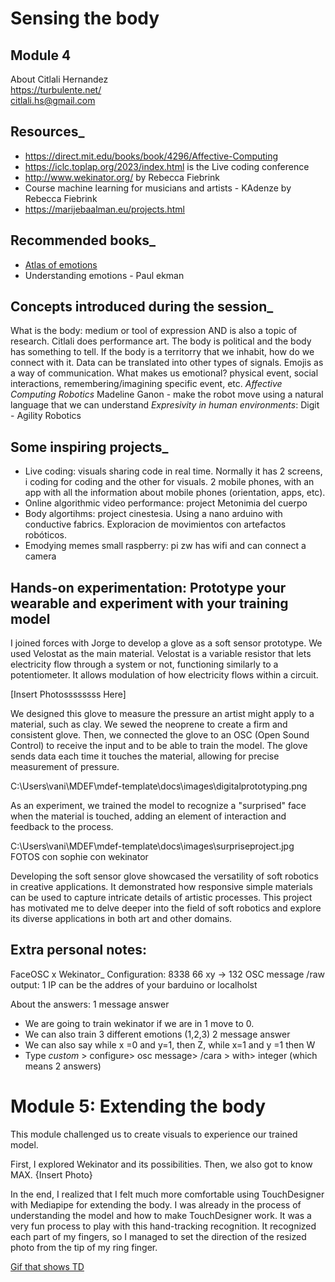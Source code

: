 # Sensing the body
## Module 4
About Citlali Hernandez <br>
https://turbulente.net/ <br>
citlali.hs@gmail.com <br>

## Resources_
- https://direct.mit.edu/books/book/4296/Affective-Computing
- https://iclc.toplap.org/2023/index.html is the Live coding conference
- http://www.wekinator.org/ by Rebecca Fiebrink 
- Course machine learning for musicians and artists - KAdenze by Rebecca Fiebrink 
- https://marijebaalman.eu/projects.html
## Recommended books_
- [Atlas of emotions](https://atlasofemotions.org/)
- Understanding emotions - Paul ekman 


## Concepts introduced during the session_
What is the body: medium or tool of expression AND is also a topic of research. Citlali does performance art. The body is political and the body has something to tell. 
If the body is a territorry that we inhabit, how do we connect with it. 
Data can be translated into other types of signals. 
Emojis as a way of communication. 
What makes us emotional? physical event, social interactions, remembering/imagining specific event, etc. 
*Affective Computing*
*Robotics* Madeline Ganon - make the robot move using a natural language that we can understand
*Expresivity in human environments*: Digit - Agility Robotics


## Some inspiring projects_
- Live coding: visuals sharing code in real time. Normally it has 2 screens, i coding for coding and the other for visuals. 2 mobile phones, with an app with all the information about mobile phones (orientation, apps, etc). 
- Online algorithmic video performance: project Metonimia del cuerpo 
- Body algortihms: project cinestesia. Using a nano arduino with conductive fabrics. Exploracion de movimientos con artefactos robóticos. 
- Emodying memes small raspberry: pi zw has wifi and can connect a camera 

## Hands-on experimentation: Prototype your wearable and experiment with your training model

I joined forces with Jorge to develop a glove as a soft sensor prototype. We used Velostat as the main material. Velostat is a variable resistor that lets electricity flow through a system or not, functioning similarly to a potentiometer. It allows modulation of how electricity flows within a circuit.

[Insert Photossssssss Here]

We designed this glove to measure the pressure an artist might apply to a material, such as clay. We sewed the neoprene to create a firm and consistent glove. Then, we connected the glove to an OSC (Open Sound Control) to receive the input and to be able to train the model. The glove sends data each time it touches the material, allowing for precise measurement of pressure.

C:\Users\vani\MDEF\mdef-template\docs\images\digitalprototyping.png

As an experiment, we trained the model to recognize a "surprised" face when the material is touched, adding an element of interaction and feedback to the process.

C:\Users\vani\MDEF\mdef-template\docs\images\surpriseproject.jpg
FOTOS con sophie con wekinator

Developing the soft sensor glove showcased the versatility of soft robotics in creative applications. It demonstrated how responsive simple materials can be used to capture intricate details of artistic processes. This project has motivated me to delve deeper into the field of soft robotics and explore its diverse applications in both art and other domains.

## Extra personal notes: 
FaceOSC x Wekinator_
Configuration: 
8338
66 xy -> 132
OSC message /raw
output: 1
IP can be the addres of your barduino or localholst

About the answers:
1 message answer
- We are going to train wekinator if we are in 1 move to 0. 
- We can also train 3 different emotions (1,2,3)
2 message answer
- We can also say while x =0 and y=1, then Z, while x=1 and y =1 then W
- Type *custom* > configure> osc message> /cara > with> integer (which means 2 answers)


# Module 5: Extending the body 
This module challenged us to create visuals to experience our trained model.

First, I explored Wekinator and its possibilities. Then, we also got to know MAX.
{Insert Photo}

In the end, I realized that I felt much more comfortable using TouchDesigner with Mediapipe for extending the body. I was already in the process of understanding the model and how to make TouchDesigner work. It was a very fun process to play with this hand-tracking recognition. It recognized each part of my fingers, so I managed to set the direction of the resized photo from the tip of my ring finger.

[Gif that shows TD](../images/gifs/Recording2024-06-21025643-ezgif.com-video-to-gif-converter.gif)







